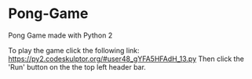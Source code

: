 # Pong-Game
Pong Game made with Python 2

To play the game click the following link: https://py2.codeskulptor.org/#user48_gYFA5HFAdH_13.py
Then click the 'Run' button on the the top left header bar.


